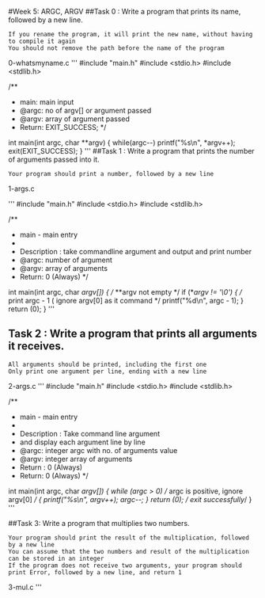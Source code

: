 #Week 5: ARGC, ARGV
##Task 0 : Write a program that prints its name, followed by a new line.

    If you rename the program, it will print the new name, without having to compile it again
    You should not remove the path before the name of the program

0-whatsmyname.c
'''
#include "main.h"
#include <stdio.h>
#include <stdlib.h>

/**
 * main: main input 
 * @argc: no of argv[] or argument passed 
 * @argv: array of argument passed 
 * Return: EXIT_SUCCESS; 
 */

int main(int argc, char **argv)
{
        while(argc--)
                printf("%s\n", *argv++);
        exit(EXIT_SUCCESS);
}
'''
##Task 1 : Write a program that prints the number of arguments passed into it.

    Your program should print a number, followed by a new line

1-args.c

'''
#include "main.h"
#include <stdio.h>
#include <stdlib.h>

/**
 * main - main entry
 *
 * Description : take commandline argument and output and print number
 * @argc: number of argument
 * @argv: array of arguments
 * Return: 0  (Always)
 */

int main(int argc, char *argv[])
{
        /* **argv not empty */
        if (**argv != '\0')
        {
                /* print argc - 1 ( ignore argv[0] as it command */
                printf("%d\n", argc - 1);
        }
        return (0);
}
'''
## Task 2 : Write a program that prints all arguments it receives.

    All arguments should be printed, including the first one
    Only print one argument per line, ending with a new line

2-args.c
'''
#include "main.h"
#include <stdio.h>
#include <stdlib.h>

/**
 * main - main entry
 *
 * Description : Take command line argument
 * and display each argument line by line
 * @argc: integer argc with no. of arguments value
 * @argv: integer array of arguments
 * Return : 0 (Always)
 * Return: 0  (Always)
 */

int main(int argc, char *argv[])
{
        while (argc > 0) /* argc is positive, ignore argv[0] */
        {
                printf("%s\n", *argv++);
                argc--;
        }
        return (0); /* exit successfully*/
}
'''

##Task 3: Write a program that multiplies two numbers.

    Your program should print the result of the multiplication, followed by a new line
    You can assume that the two numbers and result of the multiplication can be stored in an integer
    If the program does not receive two arguments, your program should print Error, followed by a new line, and return 1

3-mul.c
'''

